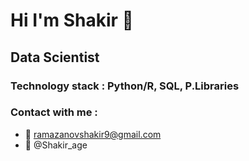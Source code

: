 # Hi I'm Shakir 👋 
## Data Scientist 
### Technology stack : Python/R, SQL, P.Libraries
### Contact with me :
 - :speech_balloon: ramazanovshakir9@gmail.com
 - :ticket: @Shakir_age
